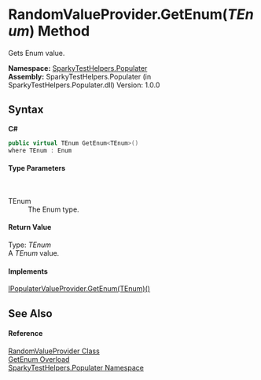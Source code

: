 # RandomValueProvider.GetEnum(*TEnum*) Method 
 

Gets Enum value.

**Namespace:**&nbsp;<a href="N_SparkyTestHelpers_Populater">SparkyTestHelpers.Populater</a><br />**Assembly:**&nbsp;SparkyTestHelpers.Populater (in SparkyTestHelpers.Populater.dll) Version: 1.0.0

## Syntax

**C#**<br />
``` C#
public virtual TEnum GetEnum<TEnum>()
where TEnum : Enum

```


#### Type Parameters
&nbsp;<dl><dt>TEnum</dt><dd>The Enum type.</dd></dl>

#### Return Value
Type: *TEnum*<br />A *TEnum* value.

#### Implements
<a href="M_SparkyTestHelpers_Populater_IPopulaterValueProvider_GetEnum__1">IPopulaterValueProvider.GetEnum(TEnum)()</a><br />

## See Also


#### Reference
<a href="T_SparkyTestHelpers_Populater_RandomValueProvider">RandomValueProvider Class</a><br /><a href="Overload_SparkyTestHelpers_Populater_RandomValueProvider_GetEnum">GetEnum Overload</a><br /><a href="N_SparkyTestHelpers_Populater">SparkyTestHelpers.Populater Namespace</a><br />
